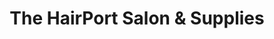---
title: "The HairPort Salon & Supplies"
url: /brookings/the-hairport-salon-and-supplies/
shop: hairdresser
---